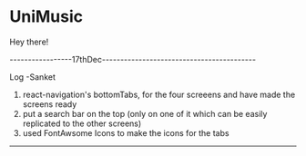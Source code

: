 # UniMusic
Hey there!

-----------------17thDec------------------------------------------

Log -Sanket
1) react-navigation's bottomTabs, for the four screeens and have made the screens ready 
2) put a search bar on the top (only on one of it which can be easily replicated to the other screens)
3) used FontAwsome Icons to make the icons for the tabs 
-------------------------------------------------------------------

